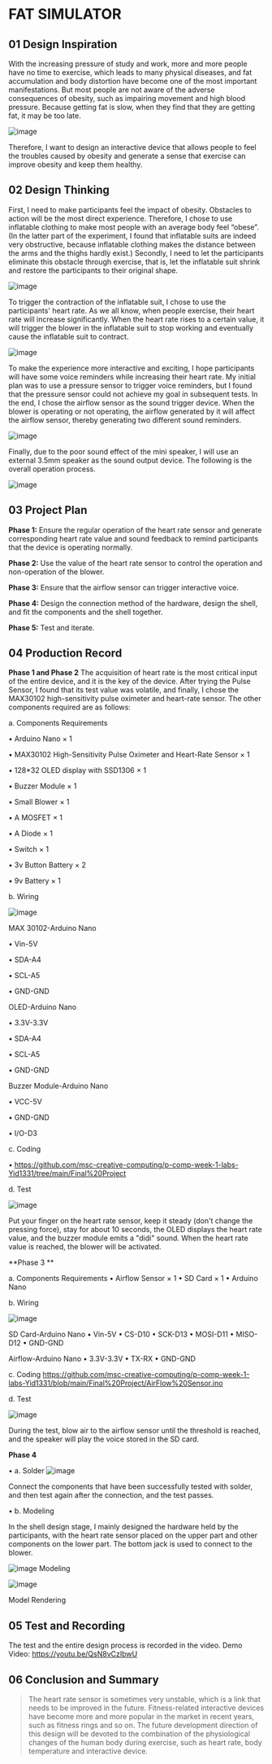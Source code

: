 # FAT SIMULATOR

## 01 Design Inspiration
With the increasing pressure of study and work, more and more people have no time to exercise, which leads to many physical diseases, and fat accumulation and body distortion have become one of the most important manifestations. But most people are not aware of the adverse consequences of obesity, such as impairing movement and high blood pressure. Because getting fat is slow, when they find that they are getting fat, it may be too late. 

![image](https://user-images.githubusercontent.com/81423727/144359152-c1c413fe-d967-4cd0-af7e-db567ebb7577.png)

Therefore, I want to design an interactive device that allows people to feel the troubles caused by obesity and generate a sense that exercise can improve obesity and keep them healthy. 

## 02 Design Thinking
First, I need to make participants feel the impact of obesity. Obstacles to action will be the most direct experience. Therefore, I chose to use inflatable clothing to make most people with an average body feel “obese”. (In the latter part of the experiment, I found that inflatable suits are indeed very obstructive, because inflatable clothing makes the distance between the arms and the thighs hardly exist.) Secondly, I need to let the participants eliminate this obstacle through exercise, that is, let the inflatable suit shrink and restore the participants to their original shape.
 
![image](https://user-images.githubusercontent.com/81423727/144359178-1a18f246-117e-4607-8e49-36447761f5b6.png)

To trigger the contraction of the inflatable suit, I chose to use the participants' heart rate. As we all know, when people exercise, their heart rate will increase significantly. When the heart rate rises to a certain value, it will trigger the blower in the inflatable suit to stop working and eventually cause the inflatable suit to contract.

![image](https://user-images.githubusercontent.com/81423727/144359198-511b8b50-01d4-4f55-adfc-928c6b5fb125.png)

To make the experience more interactive and exciting, I hope participants will have some voice reminders while increasing their heart rate. My initial plan was to use a pressure sensor to trigger voice reminders, but I found that the pressure sensor could not achieve my goal in subsequent tests. In the end, I chose the airflow sensor as the sound trigger device. When the blower is operating or not operating, the airflow generated by it will affect the airflow sensor, thereby generating two different sound reminders. 
 
 
 ![image](https://user-images.githubusercontent.com/81423727/144359210-498b8ba2-b33a-416e-8ae6-5bfad16841df.png)

Finally, due to the poor sound effect of the mini speaker, I will use an external 3.5mm speaker as the sound output device. The following is the overall operation process.

 ![image](https://user-images.githubusercontent.com/81423727/144359237-8519fd85-ee34-419e-8996-326d8b50b72a.png)


## 03 Project Plan

**Phase 1:** Ensure the regular operation of the heart rate sensor and generate corresponding heart rate value and sound feedback to remind participants that the device is operating normally.

**Phase 2:** Use the value of the heart rate sensor to control the operation and non-operation of the blower.

**Phase 3:** Ensure that the airflow sensor can trigger interactive voice.

**Phase 4:** Design the connection method of the hardware, design the shell, and fit the components and the shell together.

**Phase 5:**  Test and iterate.

## 04 Production Record

**Phase 1 and Phase 2**
The acquisition of heart rate is the most critical input of the entire device, and it is the key of the device. After trying the Pulse Sensor, I found that its test value was volatile, and finally, I chose the MAX30102 high-sensitivity pulse oximeter and heart-rate sensor. The other components required are as follows:

a. Components Requirements

•	Arduino Nano × 1

•	MAX30102 High-Sensitivity Pulse Oximeter and Heart-Rate Sensor × 1

•	128*32 OLED display with SSD1306 × 1

•	Buzzer Module × 1 

•	Small Blower × 1

•	A MOSFET × 1

•	A Diode × 1

•	Switch × 1

•	3v Button Battery × 2

•	9v Battery × 1


b. Wiring 

![image](https://user-images.githubusercontent.com/81423727/144359420-65d3a37f-70c8-413c-b0b6-d0571c9158df.png)

MAX 30102-Arduino Nano

•	Vin-5V

•	SDA-A4

•	SCL-A5

•	GND-GND 

OLED-Arduino Nano

•	3.3V-3.3V

•	SDA-A4

•	SCL-A5

•	GND-GND

Buzzer Module-Arduino Nano

•	VCC-5V

•	GND-GND

•	I/O-D3

c. Coding

•	https://github.com/msc-creative-computing/p-comp-week-1-labs-Yid1331/tree/main/Final%20Project

d. Test

 ![image](https://user-images.githubusercontent.com/81423727/144359456-167f2eae-1e49-4437-8703-6ef1479cd892.png)

Put your finger on the heart rate sensor, keep it steady (don't change the pressing force), stay for about 10 seconds, the OLED displays the heart rate value, and the buzzer module emits a "didi" sound. When the heart rate value is reached, the blower will be activated.

**Phase 3 **

a. Components Requirements
•	Airflow Sensor × 1
•	SD Card × 1 
•	Arduino Nano

b. Wiring

 ![image](https://user-images.githubusercontent.com/81423727/144359491-0a602834-894c-4d8e-b645-956ded141ceb.png)

SD Card-Arduino Nano
•	Vin-5V
•	CS-D10
•	SCK-D13
•	MOSI-D11
•	MISO-D12
•	GND-GND

Airflow-Arduino Nano
•	3.3V-3.3V
•	TX-RX
•	GND-GND

c. Coding
https://github.com/msc-creative-computing/p-comp-week-1-labs-Yid1331/blob/main/Final%20Project/AirFlow%20Sensor.ino 

d. Test

![image](https://user-images.githubusercontent.com/81423727/144359618-8554f9dd-c118-488a-927e-6652d14895cc.png)

 
During the test, blow air to the airflow sensor until the threshold is reached, and the speaker will play the voice stored in the SD card.

**Phase 4**

•	a. Solder
![image](https://user-images.githubusercontent.com/81423727/144359672-23782f20-3265-4318-b9dd-fe6048b9b771.png)

Connect the components that have been successfully tested with solder, and then test again after the connection, and the test passes. 
  

•	b. Modeling


In the shell design stage, I mainly designed the hardware held by the participants, with the heart rate sensor placed on the upper part and other components on the lower part. The bottom jack is used to connect to the blower.

![image](https://user-images.githubusercontent.com/81423727/144359679-43afd7d4-4c44-45e1-87fb-dde0b014140d.png) 
Modeling

![image](https://user-images.githubusercontent.com/81423727/144359706-94dce794-392e-42d0-adfe-eaa36f26b582.png)
 
Model Rendering

## 05 Test and Recording
The test and the entire design process is recorded in the video.
Demo Video:   https://youtu.be/QsN8vCzIbwU
 
## 06 Conclusion and Summary
> The heart rate sensor is sometimes very unstable, which is a link that needs to be improved in the future.
> Fitness-related interactive devices have become more and more popular in the market in recent years, such as fitness rings and so on. The future development direction of this design will be devoted to the combination of the physiological changes of the human body during exercise, such as heart rate, body temperature and interactive device. 
 
